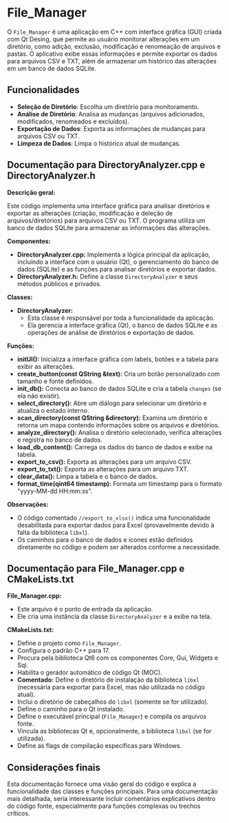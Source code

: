 # File_Manager
 O `File_Manager` é uma aplicação em C++ com interface gráfica (GUI) criada com Qt Desing, que permite ao usuário monitorar alterações em um diretório, como adição, exclusão, modificação e renomeação de arquivos e pastas. O aplicativo exibe essas informações e permite exportar os dados para arquivos CSV e TXT, além de armazenar um histórico das alterações em um banco de dados SQLite.

## Funcionalidades

- **Seleção de Diretório**: Escolha um diretório para monitoramento.
- **Análise de Diretório**: Analisa as mudanças (arquivos adicionados, modificados, renomeados e excluídos).
- **Exportação de Dados**: Exporta as informações de mudanças para arquivos CSV ou TXT.
- **Limpeza de Dados**: Limpa o histórico atual de mudanças.

## Documentação para DirectoryAnalyzer.cpp e DirectoryAnalyzer.h

**Descrição geral:**

Este código implementa uma interface gráfica para analisar diretórios e exportar as alterações (criação, modificação e deleção de arquivos/diretórios) para arquivos CSV ou TXT. O programa utiliza um banco de dados SQLite para armazenar as informações das alterações.

**Componentes:**

* **DirectoryAnalyzer.cpp:** Implementa a lógica principal da aplicação, incluindo a interface com o usuário (Qt), o gerenciamento do banco de dados (SQLite) e as funções para analisar diretórios e exportar dados.
* **DirectoryAnalyzer.h:** Define a classe `DirectoryAnalyzer` e seus métodos públicos e privados.

**Classes:**

* **DirectoryAnalyzer:**
    * Esta classe é responsável por toda a funcionalidade da aplicação.
    * Ela gerencia a interface gráfica (Qt), o banco de dados SQLite e as operações de análise de diretórios e exportação de dados.

**Funções:**

* **initUI():** Inicializa a interface gráfica com labels, botões e a tabela para exibir as alterações.
* **create_button(const QString &text):** Cria um botão personalizado com tamanho e fonte definidos.
* **init_db():** Conecta ao banco de dados SQLite e cria a tabela `changes` (se ela não existir).
* **select_directory():** Abre um diálogo para selecionar um diretório e atualiza o estado interno.
* **scan_directory(const QString &directory):** Examina um diretório e retorna um mapa contendo informações sobre os arquivos e diretórios.
* **analyze_directory():** Analisa o diretório selecionado, verifica alterações e registra no banco de dados.
* **load_db_content():** Carrega os dados do banco de dados e exibe na tabela.
* **export_to_csv():** Exporta as alterações para um arquivo CSV.
* **export_to_txt():** Exporta as alterações para um arquivo TXT.
* **clear_data():** Limpa a tabela e o banco de dados.
* **format_time(qint64 timestamp):** Formata um timestamp para o formato "yyyy-MM-dd HH:mm:ss".

**Observações:**

* O código comentado `//export_to_xlsx()` indica uma funcionalidade desabilitada para exportar dados para Excel (provavelmente devido à falta da biblioteca `libxl`).
* Os caminhos para o banco de dados e ícones estão definidos diretamente no código e podem ser alterados conforme a necessidade.

## Documentação para File_Manager.cpp e CMakeLists.txt

**File_Manager.cpp:**

* Este arquivo é o ponto de entrada da aplicação.
* Ele cria uma instância da classe `DirectoryAnalyzer` e a exibe na tela.

**CMakeLists.txt:**

* Define o projeto como `File_Manager`.
* Configura o padrão C++ para 17.
* Procura pela biblioteca Qt6 com os componentes Core, Gui, Widgets e Sql.
* Habilita o gerador automático de código Qt (MOC).
* **Comentado:** Define o diretório de instalação da biblioteca `libxl` (necessária para exportar para Excel, mas não utilizada no código atual).
* Inclui o diretório de cabeçalhos do `libxl` (somente se for utilizado).
* Define o caminho para o Qt instalado.
* Define o executável principal (`File_Manager`) e compila os arquivos fonte.
* Vincula as bibliotecas Qt e, opcionalmente, a biblioteca `libxl` (se for utilizada).
* Define as flags de compilação específicas para Windows.


## Considerações finais

Esta documentação fornece uma visão geral do código e explica a funcionalidade das classes e funções principais. Para uma documentação mais detalhada, seria interessante incluir comentários explicativos dentro do código fonte, especialmente para funções complexas ou trechos críticos.
